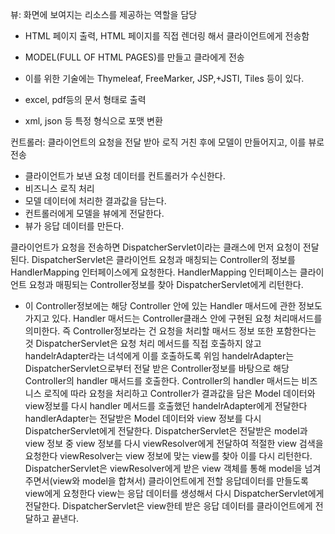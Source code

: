 뷰: 화면에  보여지는 리소스를 제공하는 역할을 담당
- HTML 페이지 출력, HTML 페이지를 직접 렌더링 해서 클라이언트에게 전송함
- MODEL(FULL OF HTML PAGES)를 만들고 클라에게 전송
- 이를 위한 기술에는 Thymeleaf, FreeMarker, JSP,+JSTl, Tiles 등이 있다.

- excel, pdf등의 문서 형태로 출력

- xml, json 등 특정 형식으로 포맷 변환

컨트롤러: 클라이언트의 요청을 전달 받아 로직 거친 후에 모델이 만들어지고, 이를 뷰로 전송
- 클라이언트가 보낸 요청 데이터를 컨트롤러가 수신한다.
- 비즈니스 로직 처리
- 모델 데이터에 처리한 결과값을 담는다.
- 컨트롤러에게 모델을 뷰에게 전달한다.
- 뷰가 응답 데이터를 만든다.


클라이언트가 요청을 전송하면 DispatcherServlet이라는 클래스에 먼저 요청이 전달된다.
DispatcherServlet은 클라이언트 요청과 매칭되는 Controller의 정보를 HandlerMapping 인터페이스에게 요청한다.
HandlerMapping 인터페이스는 클라이언트 요청과 매핑되는 Controller정보를 찾아 DispatcherServlet에게 리턴한다.
- 이 Controller정보에는 해당 Controller 안에 있는 Handler 매서드에 관한 정보도 가지고 있다. Handler 매서드는 Controller클래스 안에 구현된 요청 처리매서드를 의미한다. 즉 Controller정보라는 건 요청을 처리할 매서드 정보 또한 포함한다는 것
DispatcherServlet은 요청 처리 메서드를 직접 호출하지 않고 handelrAdapter라는 녀석에게 이를 호출하도록 위임
handelrAdapter는 DispatcherServlet으로부터 전달 받은 Controller정보를 바탕으로 해당 Controller의 handler 매서드를 호출한다.
Controller의 handler 매서드는 비즈니스 로직에 따라 요청을 처리하고 Controller가 결과값을 담은 Model 데이터와 view정보를 다시 handler 메서드를 호출했던 handelrAdapter에게 전달한다
handlerAdapter는 전달받은 Model 데이터와 view 정보를 다시 DispatcherServlet에게 전달한다.
DispatcherServlet은 전달받은 model과 view 정보 중 view 정보를 다시 viewResolver에게 전달하여 적절한 view 검색을 요청한다
viewResolver는 view 정보에 맞는 view를 찾아 이를 다시 리턴한다.
DispatcherServlet은 viewResolver에게 받은 view 객체를 통해 model을 넘겨주면서(view와 model을 합쳐서) 클라이언트에게 전할 응답데이터를 만들도록 view에게 요청한다
view는 응답 데이터를 생성해서 다시 DispatcherServlet에게 전달한다.
DispatcherServlet은 view한테 받은 응답 데이터를 클라이언트에게 전달하고 끝낸다.
